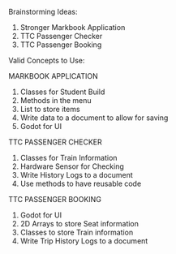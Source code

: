 Brainstorming Ideas:
1. Stronger Markbook Application
2. TTC Passenger Checker
3. TTC Passenger Booking

Valid Concepts to Use:

  MARKBOOK APPLICATION
1. Classes for Student Build
2. Methods in the menu
3. List to store items
5. Write data to a document to allow for saving
6. Godot for UI

  TTC PASSENGER CHECKER
1. Classes for Train Information
2. Hardware Sensor for Checking
3. Write History Logs to a document
4. Use methods to have reusable code

  TTC PASSENGER BOOKING
1. Godot for UI
2. 2D Arrays to store Seat information
3. Classes to store Train information
4. Write Trip History Logs to a document
